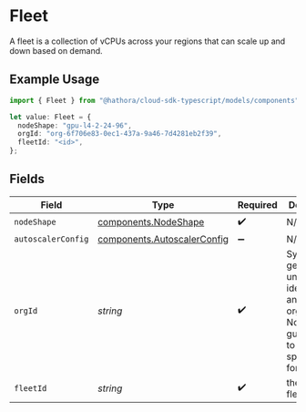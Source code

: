 # Fleet

A fleet is a collection of vCPUs across your regions that can scale up and down based on demand.

## Example Usage

```typescript
import { Fleet } from "@hathora/cloud-sdk-typescript/models/components";

let value: Fleet = {
  nodeShape: "gpu-l4-2-24-96",
  orgId: "org-6f706e83-0ec1-437a-9a46-7d4281eb2f39",
  fleetId: "<id>",
};
```

## Fields

| Field                                                                                             | Type                                                                                              | Required                                                                                          | Description                                                                                       | Example                                                                                           |
| ------------------------------------------------------------------------------------------------- | ------------------------------------------------------------------------------------------------- | ------------------------------------------------------------------------------------------------- | ------------------------------------------------------------------------------------------------- | ------------------------------------------------------------------------------------------------- |
| `nodeShape`                                                                                       | [components.NodeShape](../../models/components/nodeshape.md)                                      | :heavy_check_mark:                                                                                | N/A                                                                                               |                                                                                                   |
| `autoscalerConfig`                                                                                | [components.AutoscalerConfig](../../models/components/autoscalerconfig.md)                        | :heavy_minus_sign:                                                                                | N/A                                                                                               |                                                                                                   |
| `orgId`                                                                                           | *string*                                                                                          | :heavy_check_mark:                                                                                | System generated unique identifier for an organization. Not guaranteed to have a specific format. | org-6f706e83-0ec1-437a-9a46-7d4281eb2f39                                                          |
| `fleetId`                                                                                         | *string*                                                                                          | :heavy_check_mark:                                                                                | the id of the fleet                                                                               |                                                                                                   |